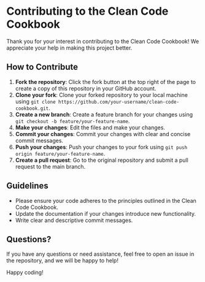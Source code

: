 # Contributing to the Clean Code Cookbook

Thank you for your interest in contributing to the Clean Code Cookbook! We appreciate your help in making this project better.

## How to Contribute
1. **Fork the repository**: Click the fork button at the top right of the page to create a copy of this repository in your GitHub account.
2. **Clone your fork**: Clone your forked repository to your local machine using `git clone https://github.com/your-username/clean-code-cookbook.git`.
3. **Create a new branch**: Create a feature branch for your changes using `git checkout -b feature/your-feature-name`.
4. **Make your changes**: Edit the files and make your changes.
5. **Commit your changes**: Commit your changes with clear and concise commit messages.
6. **Push your changes**: Push your changes to your fork using `git push origin feature/your-feature-name`.
7. **Create a pull request**: Go to the original repository and submit a pull request to the main branch.

## Guidelines
- Please ensure your code adheres to the principles outlined in the Clean Code Cookbook.
- Update the documentation if your changes introduce new functionality.
- Write clear and descriptive commit messages.

## Questions?
If you have any questions or need assistance, feel free to open an issue in the repository, and we will be happy to help!

Happy coding!